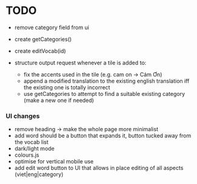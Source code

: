 # TODO

- remove category field from ui

- create getCategories()
- create editVocab(id)

- structure output request whenever a tile is added to:
    - fix the accents used in the tile (e.g. cam on -> Cám Ơn)
    - append a modified translation to the existing english translation iff the existing one is totally incorrect
    - use getCategories to attempt to find a suitable existing category (make a new one if needed)

### UI changes

- remove heading -> make the whole page more minimalist
- add word should be a button that expands it, button tucked away from the vocab list
- dark/light mode
- colours.js
- optimise for vertical mobile use
- add edit word button to UI that allows in place editing of all aspects (viet|eng|category)